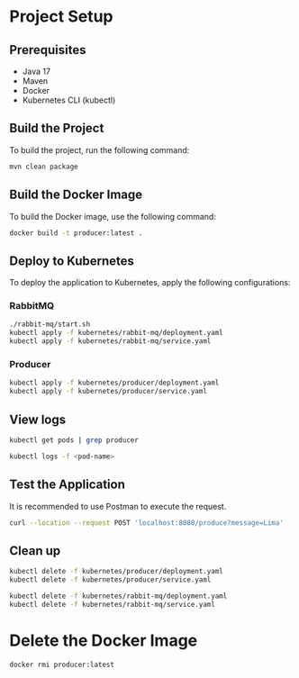 # Project Setup

## Prerequisites
- Java 17
- Maven
- Docker
- Kubernetes CLI (kubectl)

## Build the Project

To build the project, run the following command:

```sh
mvn clean package
```

## Build the Docker Image

To build the Docker image, use the following command:
```sh
docker build -t producer:latest .
```

## Deploy to Kubernetes

To deploy the application to Kubernetes, apply the following configurations:

### RabbitMQ
```sh
./rabbit-mq/start.sh 
kubectl apply -f kubernetes/rabbit-mq/deployment.yaml
kubectl apply -f kubernetes/rabbit-mq/service.yaml
```

### Producer
```sh
kubectl apply -f kubernetes/producer/deployment.yaml
kubectl apply -f kubernetes/producer/service.yaml
```

## View logs
```sh
kubectl get pods | grep producer
```

```sh
kubectl logs -f <pod-name>
```

## Test the Application
It is recommended to use Postman to execute the request.
```sh
curl --location --request POST 'localhost:8080/produce?message=Lima'
```

## Clean up
```sh
kubectl delete -f kubernetes/producer/deployment.yaml
kubectl delete -f kubernetes/producer/service.yaml
```

```sh
kubectl delete -f kubernetes/rabbit-mq/deployment.yaml
kubectl delete -f kubernetes/rabbit-mq/service.yaml
```

# Delete the Docker Image
```sh
docker rmi producer:latest
```
